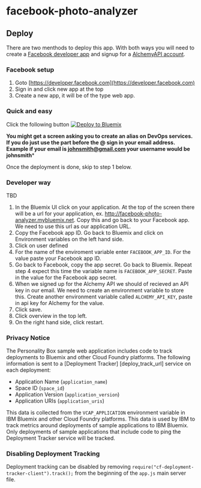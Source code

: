 # facebook-photo-analyzer

## Deploy

There are two menthods to deploy this app.  With both ways you will need to create a [Facebook developer app](https://developer.facebook.com) and signup for a [AlchemyAPI account](http://www.alchemyapi.com/developers/sdks).

### Facebook setup

1. Goto [https://developer.facebook.com](https://developer.facebook.com)
2. Sign in and click new app at the top
3. Create a new app, it will be of the type web app.

### Quick and easy

Click the following button
[![Deploy to Bluemix](https://bluemix.net/deploy/button.png)](https://bluemix.net/deploy)

**You might get a screen asking you to create an alias on DevOps services.  If you do just use the part before the @ sign in your email address.  Example if your email is johnsmith@gmail.com your username would be johnsmith***

Once the deployment is done, skip to step 1 below.

### Developer way
TBD

1.  In the Bluemix UI click on your application.  At the top of the screen there will be a url for your application, ex. http://facebook-photo-analyzer.mybluemix.net.  Copy this and go back to your Facebook app.  We need to use this url as our application URL.
2. Copy the Facebook app ID.  Go back to Bluemix and click on Environment variables on the left hand side.
3. Click on user defined
4. For the name of the enviroment variable enter `FACEBOOK_APP_ID`.  For the value paste your Facebook app ID.
5.  Go back to Facebook, copy the app secret.  Go back to Bluemix.  Repeat step 4 expect this time the variable name is `FACEBOOK_APP_SECRET`.  Paste in the value for the Facebook app secret.
6.  When we signed up for the Alchemy API we should of recieved an API key in our email.  We need to create an environment variable to store this.  Create another environment variable called `ALCHEMY_API_KEY`, paste in api key for Alchemy for the value.
7. Click save.
8. Click overview in the top left.
9. On the right hand side, click restart.

### Privacy Notice

The Personality Box sample web application includes code to track deployments to Bluemix and other Cloud Foundry platforms. The following information is sent to a [Deployment Tracker] [deploy_track_url] service on each deployment:

* Application Name (`application_name`)
* Space ID (`space_id`)
* Application Version (`application_version`)
* Application URIs (`application_uris`)

This data is collected from the `VCAP_APPLICATION` environment variable in IBM Bluemix and other Cloud Foundry platforms. This data is used by IBM to track metrics around deployments of sample applications to IBM Bluemix. Only deployments of sample applications that include code to ping the Deployment Tracker service will be tracked.

### Disabling Deployment Tracking

Deployment tracking can be disabled by removing `require("cf-deployment-tracker-client").track();` from the beginning of the `app.js` main server file.

